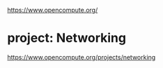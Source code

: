 https://www.opencompute.org/

# project: Networking
https://www.opencompute.org/projects/networking
